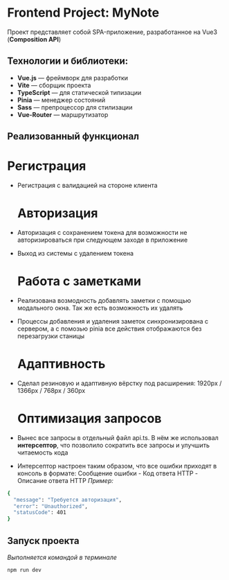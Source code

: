 # Frontend Project: MyNote

Проект представляет собой SPA-приложение, разработанное на Vue3 (**Composition API**)

## Технологии и библиотеки:

- **Vue.js** — фреймворк для разработки
- **Vite** — сборщик проекта
- **TypeScript** — для статической типизации
- **Pinia** — менеджер состояний
- **Sass** — препроцессор для стилизации
- **Vue-Router** — маршрутизатор

## Реализованный функционал

  # Регистрация
- Регистрация с валидацией на стороне клиента

  # Авторизация
- Авторизация с сохранением токена для возможности не авторизироваться при следующем заходе в приложение
- Выход из системы с удалением токена

  # Работа с заметками
- Реализована возмодность добавлять заметки с помощью модального окна. Так же есть возможность их удалять
- Процессы добавления и удаления заметок синхронизирована с сервером, а с помозью pinia все действия отображаются без перезагрузки станицы

  # Адаптивность
- Сделал резиновую и адаптивную вёрстку под расширения: 1920px / 1366px / 768px / 360px 

  # Оптимизация запросов
- Вынес все запросы в отдельный файл api.ts. В нём же использовал **интерсептор**, что позволило сократить все запросы и улучшить читаемость кода
- Интерсептор настроен таким образом, что все ошибки приходят в консоль в формате: Сообщение ошибки - Код ответа HTTP - Описание ответа HTTP
*Пример:*
```bash
{
  "message": "Требуется авторизация",
  "error": "Unauthorized",
  "statusCode": 401
}
```

## Запуск проекта
*Выполняется командой в терминале*
```bash
npm run dev